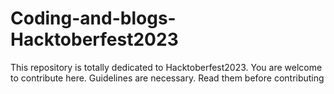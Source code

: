 # Coding-and-blogs-Hacktoberfest2023
This repository is totally dedicated to Hacktoberfest2023. You are welcome to contribute here. Guidelines are necessary. Read them before contributing
